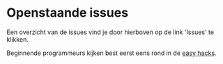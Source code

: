 Openstaande issues
==================

Een overzicht van de issues vind je door hierboven op de link 'Issues'
te klikken.

Beginnende programmeurs kijken best eerst eens rond in de [easy
hacks](https://develop.chiro.be:3000/projects/gap/issues?set_filter=1&amp;f[]=status_id&amp;op[status_id]=o&amp;f[]=cf_1&amp;op[cf_1]=%3D&amp;v[cf_1][]=1&amp;f[]=&amp;c[]=tracker&amp;c[]=status&amp;c[]=priority&amp;c[]=subject&amp;c[]=category&amp;c[]=assigned_to&amp;c[]=updated_on&amp;group_by=).
